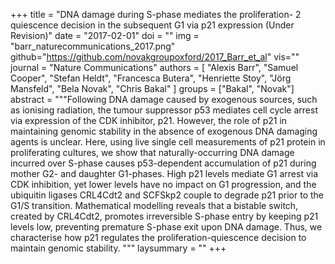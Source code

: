 +++
title = "DNA damage during S-phase mediates the proliferation- 2 quiescence decision in the subsequent G1 via p21 expression (Under Revision)"
date = "2017-02-01"
doi = ""
img = "barr_naturecommunications_2017.png"
github="https://github.com/novakgroupoxford/2017_Barr_et_al"
vis=""
journal = "Nature Communications"
authors = [
  "Alexis Barr",
  "Samuel Cooper",
  "Stefan Heldt",
  "Francesca Butera",
  "Henriette Stoy",
  "Jörg Mansfeld",
  "Bela Novak",
  "Chris Bakal"
]
groups = ["Bakal", "Novak"]
abstract = """Following DNA damage caused by exogenous sources, such as ionising radiation, the tumour suppressor p53 mediates cell cycle arrest via expression of the CDK inhibitor, p21. However, the role of p21 in maintaining genomic stability in the absence of exogenous DNA damaging agents is unclear. Here, using live single cell measurements of p21 protein in proliferating cultures, we show that naturally-occurring DNA damage incurred over S-phase causes p53-dependent accumulation of p21 during mother G2- and daughter G1-phases. High p21 levels mediate G1 arrest via CDK inhibition, yet lower levels have no impact on G1 progression, and the ubiquitin ligases CRL4Cdt2 and SCFSkp2 couple to degrade p21 prior to the G1/S transition. Mathematical modelling reveals that a bistable switch, created by CRL4Cdt2, promotes irreversible S-phase entry by keeping p21 levels low, preventing premature S-phase exit upon DNA damage. Thus, we characterise how p21 regulates the proliferation-quiescence decision to maintain genomic stability.
"""
laysummary = ""
+++
